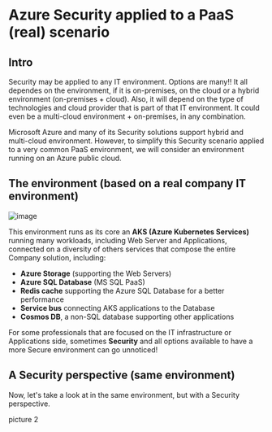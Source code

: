 # Azure Security applied to a PaaS (real) scenario

## Intro

Security may be applied to any IT environment. Options are many!! It all dependes on the environment, if it is on-premises, on the cloud or a hybrid environment (on-premises + cloud).
Also, it will depend on the type of technologies and cloud provider that is part of that IT environment. It could even be a multi-cloud environment + on-premises, in any combination.

Microsoft Azure and many of its Security solutions support hybrid and multi-cloud environment. However, to simplify this Security scenario applied to a very common PaaS environment, we will consider an environment running on an Azure public cloud.

## The environment (based on a real company IT environment)

![image](https://github.com/rudneir2/Azure-Security-applied-to-a-PaaS-real-scenario/assets/97529152/2a4245a5-4071-4b39-81aa-4157850fe689)

This environment runs as its core an **AKS (Azure Kubernetes Services)** running many workloads, including Web Server and Applications, connected on a diversity of others services that compose the entire Company solution, including:

- **Azure Storage** (supporting the Web Servers)
- **Azure SQL Database** (MS SQL PaaS)
- **Redis cache** supporting the Azure SQL Database for a better performance
- **Service bus** connecting AKS applications to the Database
- **Cosmos DB**, a non-SQL database supporting other applications

For some professionals that are focused on the IT infrastructure or Applications side, sometimes **Security** and all options available to have a more Secure environment can go unnoticed!

## A Security perspective (same environment)

Now, let's take a look at in the same environment, but with a Security perspective.

picture 2
  
